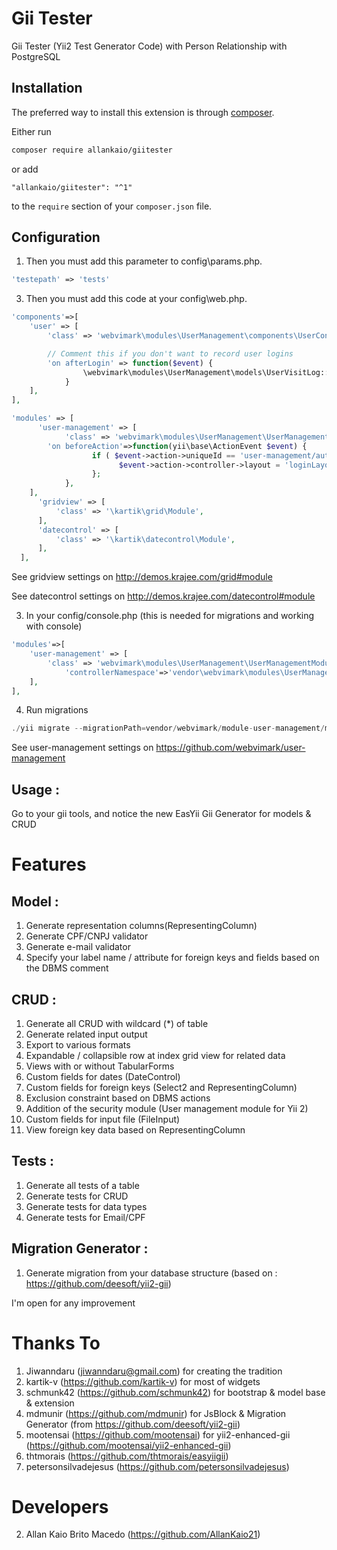 # Gii Tester
Gii Tester (Yii2 Test Generator Code) with Person Relationship with PostgreSQL

## Installation

The preferred way to install this extension is through [composer](http://getcomposer.org/download/).

Either run

```bash
composer require allankaio/giitester
```

or add

```
"allankaio/giitester": "^1"
```

to the `require` section of your `composer.json` file.


## Configuration

1. Then you must add this parameter to config\params.php.
```php
'testepath' => 'tests'
```

3. Then you must add this code at your config\web.php.

```php
'components'=>[
	'user' => [
		'class' => 'webvimark\modules\UserManagement\components\UserConfig',

		// Comment this if you don't want to record user logins
		'on afterLogin' => function($event) {
				\webvimark\modules\UserManagement\models\UserVisitLog::newVisitor($event->identity->id);
			}
	],
],

'modules' => [
      'user-management' => [
            'class' => 'webvimark\modules\UserManagement\UserManagementModule',
		'on beforeAction'=>function(yii\base\ActionEvent $event) {
                  if ( $event->action->uniqueId == 'user-management/auth/login' ){
                        $event->action->controller->layout = 'loginLayout.php';
                  };
            },
	],
      'gridview' => [
          'class' => '\kartik\grid\Module',
      ],
      'datecontrol' => [
          'class' => '\kartik\datecontrol\Module',
      ],
  ],
```
See gridview settings on http://demos.krajee.com/grid#module

See datecontrol settings on http://demos.krajee.com/datecontrol#module

3. In your config/console.php (this is needed for migrations and working with console)

```php
'modules'=>[
	'user-management' => [
		'class' => 'webvimark\modules\UserManagement\UserManagementModule',
	        'controllerNamespace'=>'vendor\webvimark\modules\UserManagement\controllers', // To prevent yii help from crashing
	],
],
```

4. Run migrations
```php
./yii migrate --migrationPath=vendor/webvimark/module-user-management/migrations/
```

See user-management settings on https://github.com/webvimark/user-management

## Usage :
Go to your gii tools, and notice the new EasYii Gii Generator for models & CRUD


# Features
## Model :
1. Generate representation columns(RepresentingColumn)
2. Generate CPF/CNPJ validator
3. Generate e-mail validator
4. Specify your label name / attribute for foreign keys and fields based on the DBMS comment

## CRUD :
1. Generate all CRUD with wildcard (*) of table
2. Generate related input output
3. Export to various formats
4. Expandable / collapsible row at index grid view for related data
5. Views with or without TabularForms
6. Custom fields for dates (DateControl)
7. Custom fields for foreign keys (Select2 and RepresentingColumn)
8. Exclusion constraint based on DBMS actions
9. Addition of the security module (User management module for Yii 2)
10. Custom fields for input file (FileInput)
11. View foreign key data based on RepresentingColumn

## Tests :
1. Generate all tests of a table
2. Generate tests for CRUD
3. Generate tests for data types
4. Generate tests for Email/CPF

## Migration Generator :
1. Generate migration from your database structure (based on : https://github.com/deesoft/yii2-gii)

I'm open for any improvement


# Thanks To
1. Jiwanndaru (jiwanndaru@gmail.com) for creating the tradition
2. kartik-v (https://github.com/kartik-v) for most of widgets
3. schmunk42 (https://github.com/schmunk42) for bootstrap & model base & extension
4. mdmunir (https://github.com/mdmunir) for JsBlock & Migration Generator (from https://github.com/deesoft/yii2-gii)
5. mootensai (https://github.com/mootensai) for yii2-enhanced-gii (https://github.com/mootensai/yii2-enhanced-gii)
6. thtmorais (https://github.com/thtmorais/easyiigii)
7. petersonsilvadejesus (https://github.com/petersonsilvadejesus)

# Developers
2. Allan Kaio Brito Macedo (https://github.com/AllanKaio21)

